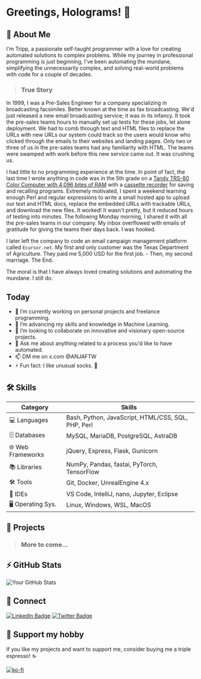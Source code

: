 # Greetings, Holograms! 👋

## 👾 About Me

I'm Tripp, a passionate self-taught programmer with a love for creating automated solutions to complex problems.
While my journey in professional programming is just beginning, I've been automating the mundane, simplifying the unnecessarily complex, and solving real-world problems with code for a couple of decades.

> ### True Story

In 1999, I was a Pre-Sales Engineer for a company specializing in broadcasting facsimiles. Better known at the time as fax broadcasting. We'd just released a new email broadcasting service; it was in its infancy. It took the pre-sales teams hours to manually set up tests for these jobs, let alone deployment. We had to comb through text and HTML files to replace the URLs with new URLs our system could track so the users would know who clicked through the emails to their websites and landing pages. Only two or three of us in the pre-sales teams had any familiarity with HTML. The teams were swamped with work before this new service came out. It was crushing us.

I had little to no programming experience at the time. In point of fact, the last time I wrote anything in code was in the 5th grade on a [Tandy TRS-80 Color Computer with 4,096 bites of RAM](https://en.wikipedia.org/wiki/TRS-80_Color_Computer) with a [cassette recorder](./assets/images/FMNzTXcX0AA0JM2.jpg_large) for saving and recalling programs. Extremely motivated, I spent a weekend learning enough Perl and regular expressions to write a small hosted app to upload our text and HTML docs, replace the embedded URLs with trackable URLs, and download the new files. It worked! It wasn't pretty, but it reduced hours of testing into minutes. The following Monday morning, I shared it with all the pre-sales teams in our company. My inbox overflowed with emails of gratitude for giving the teams their days back. I was hooked.

I later left the company to code an email campaign management platform called `Ecursor.net`. My first and only customer was the Texas Department of Agriculture. They paid me 5,000 USD for the first job. - Then, my second marriage. The End.

The moral is that I have always loved creating solutions and automating the mundane. I still do.

## Today

- 🔭 I’m currently working on personal projects and freelance programming.
- 🌱 I’m advancing my skills and knowledge in Machine Learning.
- 👋 I’m looking to collaborate on innovative and visionary open-source projects.
- 💬 Ask me about anything related to a process you'd like to have automated.
- 📫 DM me on x.com @ANJAFTW
- ⚡ Fun fact: I like unusual socks. 🧦

## 🛠️ Skills

| Category          | Skills                                             |
|-------------------|----------------------------------------------------|
| 💻 Languages      | Bash, Python, JavaScript, HTML/CSS, SQL, PHP, Perl |
| 🗄️ Databases      | MySQL, MariaDB, PostgreSQL, AstraDB                |
| 🌐 Web Frameworks | jQuery, Express, Flask, Gunicorn                   |
| 📚 Libraries      | NumPy, Pandas, fastai, PyTorch, TensorFlow         |
| 🛠️ Tools          | Git, Docker, UnrealEngine 4.x                      |
| 🧰 IDEs           | VS Code, IntelliJ, nano, Jupyter, Eclipse          |
| 🖥️ Operating Sys. | Linux, Windows, WSL, MacOS                         |

## 🗿 Projects

> ### **More to come...**

## ⚡ GitHub Stats

![Your GitHub Stats](https://github-readme-stats.vercel.app/api?username=anjaustin&show_icons=true)

## 🤝 Connect

[![LinkedIn Badge](https://img.shields.io/badge/-LinkedIn-blue?style=flat-square&logo=LinkedIn&logoColor=white&link=https://www.linkedin.com/in/anjaustin/)](https://www.linkedin.com/in/anjaustin/)
[![Twitter Badge](https://img.shields.io/badge/-Twitter-1DA1F2?style=flat-square&logo=Twitter&logoColor=white&link=https://twitter.com/ANJAFTW)](https://twitter.com/ANJAFTW)

## 💸 Support my hobby

If you like my projects and want to support me, consider buying me a triple espresso! ☕

[![ko-fi](https://ko-fi.com/img/githubbutton_sm.svg)](https://ko-fi.com/anjaustin)
